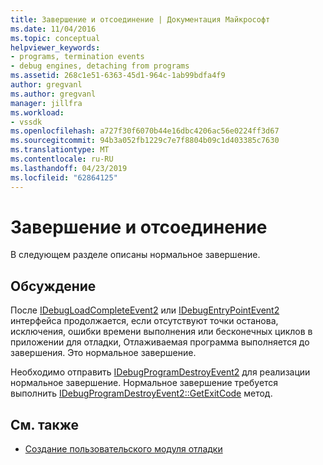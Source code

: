 ```yaml
---
title: Завершение и отсоединение | Документация Майкрософт
ms.date: 11/04/2016
ms.topic: conceptual
helpviewer_keywords:
- programs, termination events
- debug engines, detaching from programs
ms.assetid: 268c1e51-6363-45d1-964c-1ab99bdfa4f9
author: gregvanl
ms.author: gregvanl
manager: jillfra
ms.workload:
- vssdk
ms.openlocfilehash: a727f30f6070b44e16dbc4206ac56e0224ff3d67
ms.sourcegitcommit: 94b3a052fb1229c7e7f8804b09c1d403385c7630
ms.translationtype: MT
ms.contentlocale: ru-RU
ms.lasthandoff: 04/23/2019
ms.locfileid: "62864125"
---
```

# <a name="termination-and-detaching"></a>Завершение и отсоединение
В следующем разделе описаны нормальное завершение.

## <a name="discussion"></a>Обсуждение
 После [IDebugLoadCompleteEvent2](../../extensibility/debugger/reference/idebugloadcompleteevent2.md) или [IDebugEntryPointEvent2](../../extensibility/debugger/reference/idebugentrypointevent2.md) интерфейса продолжается, если отсутствуют точки останова, исключения, ошибки времени выполнения или бесконечных циклов в приложении для отладки, Отлаживаемая программа выполняется до завершения. Это нормальное завершение.

 Необходимо отправить [IDebugProgramDestroyEvent2](../../extensibility/debugger/reference/idebugprogramdestroyevent2.md) для реализации нормальное завершение. Нормальное завершение требуется выполнить [IDebugProgramDestroyEvent2::GetExitCode](../../extensibility/debugger/reference/idebugprogramdestroyevent2-getexitcode.md) метод.

## <a name="see-also"></a>См. также
- [Создание пользовательского модуля отладки](../../extensibility/debugger/creating-a-custom-debug-engine.md)